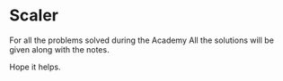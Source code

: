 # Scaler
For all the problems solved during the Academy
All the solutions will be given along with the notes.

Hope it helps.
